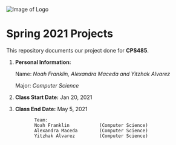 ![Image of Logo](https://www.newpaltz.edu/media/identity/logos/newpaltzlogo.jpg)

# Spring 2021 Projects

This repository documents our project done for **CPS485**.

1. **Personal Information:**

    Name: *Noah Franklin, Alexandra Maceda and Yitzhak Alvarez*
  
    Major: *Computer Science*
    
2. **Class Start Date:** Jan 20, 2021

3. **Class End Date:** May 5, 2021
            
              Team: 
              Noah Franklin           (Computer Science)
              Alexandra Maceda        (Computer Science) 
              Yitzhak Alvarez         (Computer Science)
